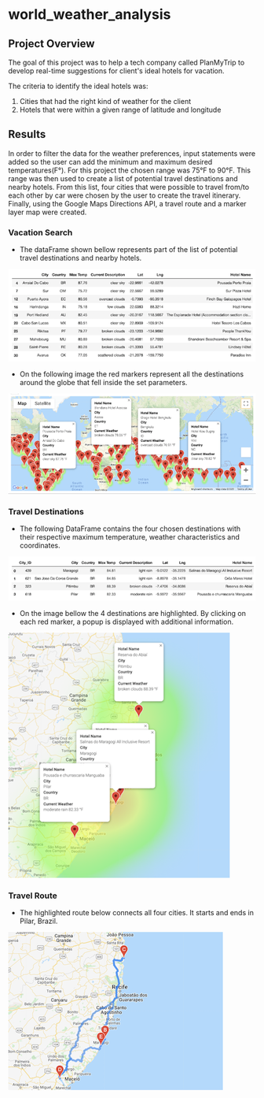 # world_weather_analysis

## Project Overview


The goal of this project was to help a tech company called PlanMyTrip to develop real-time suggestions for client's ideal hotels for vacation.

The criteria to identify the ideal hotels was:
1. Cities that had the right kind of weather for the client
2. Hotels that were within a given range of latitude and longitude 


## Results

In order to filter the data for the weather preferences, input statements were added so the user can add the minimum and maximum desired temperatures(F°). 
For this project the chosen range was 75°F to 90°F. This range was then used to create a list of potential travel destinations and nearby hotels. From this list, four cities that were possible to travel from/to each other by car were chosen by the user to create the travel itinerary.
Finally, using the Google Maps Directions API, a travel route and a marker layer map were created.



### Vacation Search

- The dataFrame shown bellow represents part of the list of potential travel destinations and nearby hotels.

![vacation_df](./vacation_search/vacation_df.png)



- On the following image the red markers represent all the destinations around the globe that fell inside the set parameters. 

![WeatherPy_vacation_map](./vacation_search/WeatherPy_vacation_map.png)


### Travel Destinations

- The following DataFrame contains the four chosen destinations with their respective maximum temperature, weather characteristics and coordinates.

![itinarary_df](./vacation_itinarary/itinarary_df.png)


- On the image bellow the 4 destinations are highlighted. By clicking on each red marker, a popup is displayed with additional information.

![WeatherPy_travel_map_markers](./vacation_itinarary/WeatherPy_travel_map_markers.png)


### Travel Route

- The highlighted route below connects all four cities. It starts and ends in Pilar, Brazil.


![WeatherPy_travel_map](./vacation_itinarary/WeatherPy_travel_map.png)



